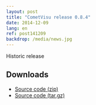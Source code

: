 ```yaml
---
layout: post
title: "CometVisu release 0.8.4"
date: 2014-12-09
lang: en
ref: post141209
backdrop: /media/news.jpg
---
```


Historic release

Downloads
---------

* [Source code (zip)](https://github.com/CometVisu/CometVisu/archive/v0.8.4.zip)
* [Source code (tar.gz)](https://github.com/CometVisu/CometVisu/archive/v0.8.4.tar.gz)